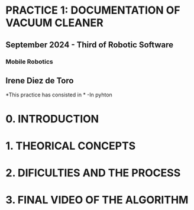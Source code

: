 # PRACTICE 1: DOCUMENTATION OF VACUUM CLEANER
## September 2024 - Third of Robotic Software
### Mobile Robotics

Irene Diez de Toro
-------------------------------------------


*This practice has consisted in *
-In pyhton

# 0. INTRODUCTION
# 1. THEORICAL CONCEPTS
# 2. DIFICULTIES AND THE PROCESS
# 3. FINAL VIDEO OF THE ALGORITHM



